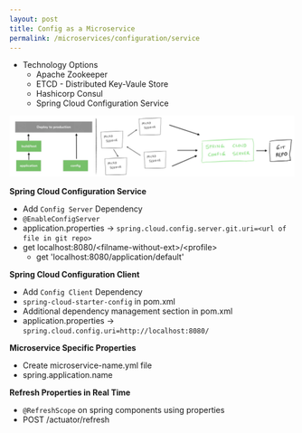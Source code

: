 ```yaml
---
layout: post
title: Config as a Microservice
permalink: /microservices/configuration/service
---
```


- Technology Options 
  - Apache Zookeeper
  - ETCD - Distributed Key-Vaule Store
  - Hashicorp Consul
  - Spring Cloud Configuration Service

![](https://github.com/arpit04tripathi/files-cdn/raw/cdn/webservices/microservices/spring-cloud-config-server.png)

**Spring Cloud Configuration Service**
- Add `Config Server` Dependency
- `@EnableConfigServer`
- application.properties -> `spring.cloud.config.server.git.uri=<url of file in git repo>`
- get localhost:8080/\<filname-without-ext>/\<profile>
  - get 'localhost:8080/application/default'

**Spring Cloud Configuration Client**
- Add `Config Client` Dependency
- `spring-cloud-starter-config` in pom.xml
- Additional dependency management section in pom.xml
- application.properties -> `spring.cloud.config.uri=http://localhost:8080/` 

**Microservice Specific Properties**
- Create microservice-name.yml file
- spring.application.name

**Refresh Properties in Real Time**
- `@RefreshScope` on spring components using properties
- POST /actuator/refresh
